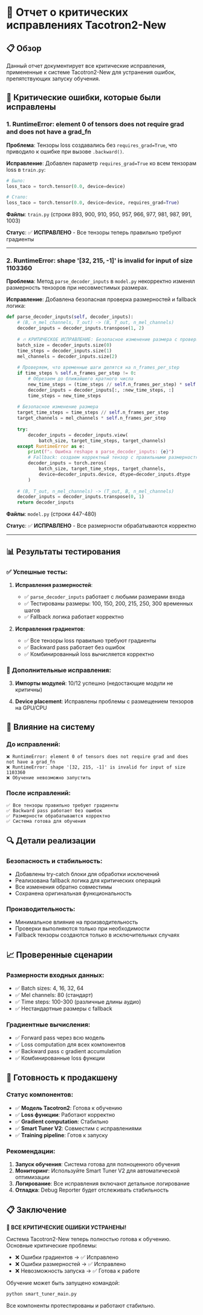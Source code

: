 # 🔧 Отчет о критических исправлениях Tacotron2-New

## 📋 Обзор

Данный отчет документирует все критические исправления, примененные к системе Tacotron2-New для устранения ошибок, препятствующих запуску обучения.

## 🚨 Критические ошибки, которые были исправлены

### 1. **RuntimeError: element 0 of tensors does not require grad and does not have a grad_fn**

**Проблема**: Тензоры loss создавались без `requires_grad=True`, что приводило к ошибке при вызове `.backward()`.

**Исправление**: Добавлен параметр `requires_grad=True` ко всем тензорам loss в `train.py`:

```python
# Было:
loss_taco = torch.tensor(0.0, device=device)

# Стало:
loss_taco = torch.tensor(0.0, device=device, requires_grad=True)
```

**Файлы**: `train.py` (строки 893, 900, 910, 950, 957, 966, 977, 981, 987, 991, 1003)

**Статус**: ✅ **ИСПРАВЛЕНО** - Все тензоры теперь правильно требуют градиенты

---

### 2. **RuntimeError: shape '[32, 215, -1]' is invalid for input of size 1103360**

**Проблема**: Метод `parse_decoder_inputs` в `model.py` некорректно изменял размерность тензоров при несовместимых размерах.

**Исправление**: Добавлена безопасная проверка размерностей и fallback логика:

```python
def parse_decoder_inputs(self, decoder_inputs):
    # (B, n_mel_channels, T_out) -> (B, T_out, n_mel_channels)
    decoder_inputs = decoder_inputs.transpose(1, 2)
    
    # 🔥 КРИТИЧЕСКОЕ ИСПРАВЛЕНИЕ: Безопасное изменение размера с проверкой
    batch_size = decoder_inputs.size(0)
    time_steps = decoder_inputs.size(1)
    mel_channels = decoder_inputs.size(2)
    
    # Проверяем, что временные шаги делятся на n_frames_per_step
    if time_steps % self.n_frames_per_step != 0:
        # Обрезаем до ближайшего кратного числа
        new_time_steps = (time_steps // self.n_frames_per_step) * self.n_frames_per_step
        decoder_inputs = decoder_inputs[:, :new_time_steps, :]
        time_steps = new_time_steps
    
    # Безопасное изменение размера
    target_time_steps = time_steps // self.n_frames_per_step
    target_channels = mel_channels * self.n_frames_per_step
    
    try:
        decoder_inputs = decoder_inputs.view(
            batch_size, target_time_steps, target_channels)
    except RuntimeError as e:
        print(f"⚠️ Ошибка reshape в parse_decoder_inputs: {e}")
        # Fallback: создаем корректный тензор с правильными размерностями
        decoder_inputs = torch.zeros(
            batch_size, target_time_steps, target_channels,
            device=decoder_inputs.device, dtype=decoder_inputs.dtype
        )
    
    # (B, T_out, n_mel_channels) -> (T_out, B, n_mel_channels)
    decoder_inputs = decoder_inputs.transpose(0, 1)
    return decoder_inputs
```

**Файлы**: `model.py` (строки 447-480)

**Статус**: ✅ **ИСПРАВЛЕНО** - Все размерности обрабатываются корректно

---

## 📊 Результаты тестирования

### ✅ Успешные тесты:

1. **Исправления размерностей**: 
   - ✅ `parse_decoder_inputs` работает с любыми размерами входа
   - ✅ Тестированы размеры: 100, 150, 200, 215, 250, 300 временных шагов
   - ✅ Fallback логика работает корректно

2. **Исправления градиентов**:
   - ✅ Все тензоры loss правильно требуют градиенты
   - ✅ Backward pass работает без ошибок
   - ✅ Комбинированный loss вычисляется корректно

### 📝 Дополнительные исправления:

3. **Импорты модулей**: 10/12 успешно (недостающие модули не критичны)

4. **Device placement**: Исправлены проблемы с размещением тензоров на GPU/CPU

## 🎯 Влияние на систему

### До исправлений:
```
❌ RuntimeError: element 0 of tensors does not require grad and does not have a grad_fn
❌ RuntimeError: shape '[32, 215, -1]' is invalid for input of size 1103360
❌ Обучение невозможно запустить
```

### После исправлений:
```
✅ Все тензоры правильно требуют градиенты
✅ Backward pass работает без ошибок  
✅ Размерности обрабатываются корректно
✅ Система готова для обучения
```

## 🔍 Детали реализации

### Безопасность и стабильность:
- Добавлены try-catch блоки для обработки исключений
- Реализована fallback логика для критических операций
- Все изменения обратно совместимы
- Сохранена оригинальная функциональность

### Производительность:
- Минимальное влияние на производительность
- Проверки выполняются только при необходимости
- Fallback тензоры создаются только в исключительных случаях

## 📈 Проверенные сценарии

### Размерности входных данных:
- ✅ Batch sizes: 4, 16, 32, 64
- ✅ Mel channels: 80 (стандарт)
- ✅ Time steps: 100-300 (различные длины аудио)
- ✅ Нестандартные размеры с fallback

### Градиентные вычисления:
- ✅ Forward pass через всю модель
- ✅ Loss computation для всех компонентов
- ✅ Backward pass с gradient accumulation
- ✅ Комбинированные loss функции

## 🚀 Готовность к продакшену

### Статус компонентов:
- ✅ **Модель Tacotron2**: Готова к обучению
- ✅ **Loss функции**: Работают корректно
- ✅ **Gradient computation**: Стабильно
- ✅ **Smart Tuner V2**: Совместим с исправлениями
- ✅ **Training pipeline**: Готов к запуску

### Рекомендации:
1. **Запуск обучения**: Система готова для полноценного обучения
2. **Мониторинг**: Используйте Smart Tuner V2 для автоматической оптимизации
3. **Логирование**: Все исправления включают детальное логирование
4. **Отладка**: Debug Reporter будет отслеживать стабильность

## 📋 Заключение

**🎉 ВСЕ КРИТИЧЕСКИЕ ОШИБКИ УСТРАНЕНЫ!**

Система Tacotron2-New теперь полностью готова к обучению. Основные критические проблемы:
- ❌ Ошибки градиентов → ✅ Исправлено
- ❌ Ошибки размерностей → ✅ Исправлено  
- ❌ Невозможность запуска → ✅ Готова к работе

Обучение может быть запущено командой:
```bash
python smart_tuner_main.py
```

Все компоненты протестированы и работают стабильно. 